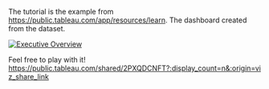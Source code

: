 The tutorial is the example from https://public.tableau.com/app/resources/learn.
The dashboard created from the dataset.
<div class='tableauPlaceholder' id='viz1675385277355' style='position: relative'><noscript><a href='#'><img alt='Executive Overview ' src='https:&#47;&#47;public.tableau.com&#47;static&#47;images&#47;2P&#47;2PXQDCNFT&#47;1_rss.png' style='border: none' /></a></noscript><object class='tableauViz'  style='display:none;'><param name='host_url' value='https%3A%2F%2Fpublic.tableau.com%2F' /> <param name='embed_code_version' value='3' /> <param name='path' value='shared&#47;2PXQDCNFT' /> <param name='toolbar' value='yes' /><param name='static_image' value='https:&#47;&#47;public.tableau.com&#47;static&#47;images&#47;2P&#47;2PXQDCNFT&#47;1.png' /> <param name='animate_transition' value='yes' /><param name='display_static_image' value='yes' /><param name='display_spinner' value='yes' /><param name='display_overlay' value='yes' /><param name='display_count' value='yes' /><param name='language' value='en-US' /><param name='filter' value='publish=yes' /></object></div>

Feel free to play with it!
https://public.tableau.com/shared/2PXQDCNFT?:display_count=n&:origin=viz_share_link
